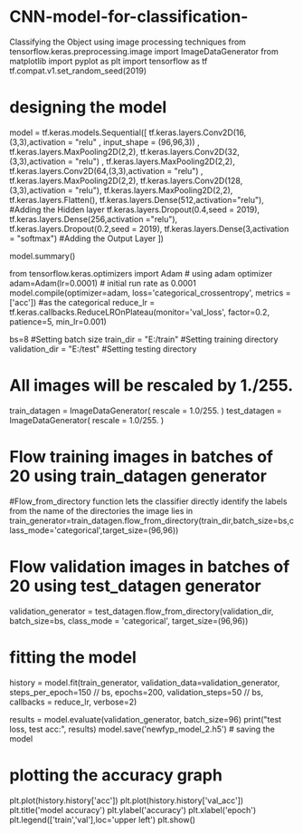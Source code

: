 # CNN-model-for-classification-
Classifying the Object using image processing techniques 
from tensorflow.keras.preprocessing.image import ImageDataGenerator
from matplotlib import pyplot as plt
import tensorflow as tf
tf.compat.v1.set_random_seed(2019)
# designing the model 
model = tf.keras.models.Sequential([
    tf.keras.layers.Conv2D(16,(3,3),activation = "relu" , input_shape = (96,96,3)) ,
    tf.keras.layers.MaxPooling2D(2,2),
    tf.keras.layers.Conv2D(32,(3,3),activation = "relu") ,
    tf.keras.layers.MaxPooling2D(2,2),
    tf.keras.layers.Conv2D(64,(3,3),activation = "relu") ,
    tf.keras.layers.MaxPooling2D(2,2),
    tf.keras.layers.Conv2D(128,(3,3),activation = "relu"),
    tf.keras.layers.MaxPooling2D(2,2),
    tf.keras.layers.Flatten(),
    tf.keras.layers.Dense(512,activation="relu"),      #Adding the Hidden layer
    tf.keras.layers.Dropout(0.4,seed = 2019),
    tf.keras.layers.Dense(256,activation ="relu"),
    tf.keras.layers.Dropout(0.2,seed = 2019),
    tf.keras.layers.Dense(3,activation = "softmax")   #Adding the Output Layer
])

model.summary()

from tensorflow.keras.optimizers import Adam  # using adam optimizer 
adam=Adam(lr=0.0001) # initial run rate as 0.0001
model.compile(optimizer=adam, loss='categorical_crossentropy', metrics = ['acc']) #as the categorical
reduce_lr = tf.keras.callbacks.ReduceLROnPlateau(monitor='val_loss', factor=0.2,
                              patience=5, min_lr=0.001)

bs=8         #Setting batch size
train_dir = "E:/train"   #Setting training directory 
validation_dir = "E:/test"   #Setting testing directory
# All images will be rescaled by 1./255.
train_datagen = ImageDataGenerator( rescale = 1.0/255. ) 
test_datagen  = ImageDataGenerator( rescale = 1.0/255. )
# Flow training images in batches of 20 using train_datagen generator
#Flow_from_directory function lets the classifier directly identify the labels from the name of the directories the image lies in
train_generator=train_datagen.flow_from_directory(train_dir,batch_size=bs,class_mode='categorical',target_size=(96,96))
# Flow validation images in batches of 20 using test_datagen generator
validation_generator =  test_datagen.flow_from_directory(validation_dir,
                                                         batch_size=bs,
                                                         class_mode  = 'categorical',
                                                         target_size=(96,96))


# fitting the model
history = model.fit(train_generator,
                    validation_data=validation_generator,
                    steps_per_epoch=150 // bs,
                    epochs=200,
                    validation_steps=50 // bs,
                    callbacks = reduce_lr,
                    verbose=2)

results = model.evaluate(validation_generator, batch_size=96)
print("test loss, test acc:", results)
model.save('newfyp_model_2.h5') # saving the model
# plotting the accuracy graph
plt.plot(history.history['acc'])
plt.plot(history.history['val_acc'])
plt.title('model accuracy')
plt.ylabel('accuracy')
plt.xlabel('epoch')
plt.legend(['train','val'],loc='upper left')
plt.show()
